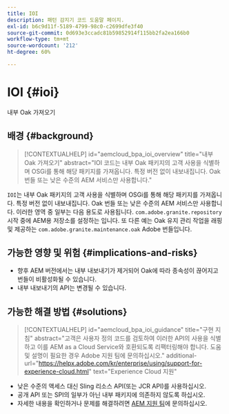 ```yaml
---
title: IOI
description: 패턴 감지기 코드 도움말 페이지.
exl-id: b6c9d11f-5189-4799-98c0-c2699dfe3f40
source-git-commit: 0d693e3ccadc81b59852914f115bb2fa2ea166b0
workflow-type: tm+mt
source-wordcount: '212'
ht-degree: 60%

---
```


# IOI {#ioi}

내부 Oak 가져오기

## 배경 {#background}

>[!CONTEXTUALHELP]
>id="aemcloud_bpa_ioi_overview"
>title="내부 Oak 가져오기"
>abstract="IOI 코드는 내부 Oak 패키지의 고객 사용을 식별하며 OSGi를 통해 해당 패키지를 가져옵니다. 특정 버전 없이 내보내집니다. Oak 번들 또는 낮은 수준의 AEM 서비스만 사용합니다."

`IOI`는 내부 Oak 패키지의 고객 사용을 식별하며 OSGi를 통해 해당 패키지를 가져옵니다. 특정 버전 없이 내보내집니다. Oak 번들 또는 낮은 수준의 AEM 서비스만 사용합니다.
이러한 영역 중 일부는 다음 용도로 사용됩니다. `com.adobe.granite.repository`시작 중에 AEM용 저장소를 설정하는 입니다. 또 다른 예는 Oak 유지 관리 작업을 래핑 및 제공하는 `com.adobe.granite.maintenance.oak` Adobe 번들입니다.

## 가능한 영향 및 위험 {#implications-and-risks}

* 향후 AEM 버전에서는 내부 내보내기가 제거되어 Oak에 따라 종속성이 끊어지고 번들이 비활성화될 수 있습니다.
* 내부 내보내기의 API는 변경될 수 있습니다.

## 가능한 해결 방법 {#solutions}

>[!CONTEXTUALHELP]
>id="aemcloud_bpa_ioi_guidance"
>title="구현 지침"
>abstract="고객은 사용자 정의 코드를 검토하여 이러한 API의 사용을 식별하고 이를 AEM as a Cloud Service와 호환되도록 리팩터링해야 합니다. 도움 및 설명이 필요한 경우 Adobe 지원 팀에 문의하십시오."
>additional-url="https://helpx.adobe.com/kr/enterprise/using/support-for-experience-cloud.html" text="Experience Cloud 지원"

* 낮은 수준의 액세스 대신 Sling 리소스 API(또는 JCR API)를 사용하십시오.
* 공개 API 또는 SPI의 일부가 아닌 내부 패키지에 의존하지 않도록 하십시오.
* 자세한 내용을 확인하거나 문제를 해결하려면 [AEM 지원 팀](https://helpx.adobe.com/kr/enterprise/using/support-for-experience-cloud.html)에 문의하십시오.
